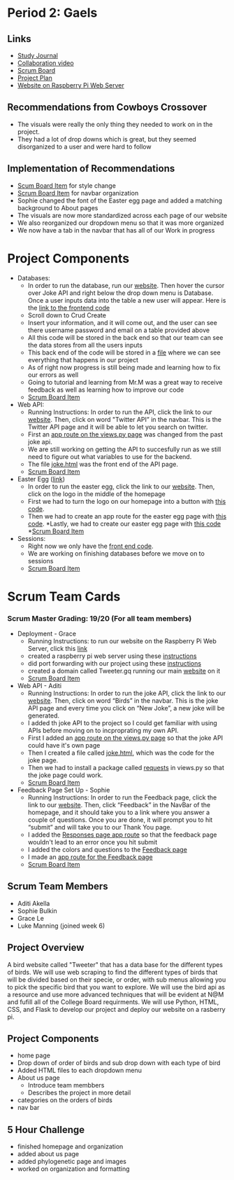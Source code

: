 # Period 2: Gaels

## Links
* [Study Journal](https://docs.google.com/document/d/1NFgEh_1AZGfm3fGWLUgGT7Xm9tNoPROnnH0_pO72MzM/edit?usp=sharing)
* [Collaboration video](https://youtu.be/rLajlcMSnqM)
* [Scrum Board](https://github.com/aditiakella/Period2Gaels/projects/1)
* [Project Plan](https://docs.google.com/document/d/1wBFv8xEiTdBYL12SreRxs_ixNCXaxFt93r1jJ1S14m4/edit?usp=sharing)
* [Website on Raspberry Pi Web Server](http://tweeter.gq/)

## Recommendations from Cowboys Crossover
* The visuals were really the only thing they needed to work on in the project. 
* They had a lot of drop downs which is great, but they seemed disorganized to a user and were hard to follow
## Implementation of Recommendations
* [Scum Board Item](https://github.com/aditiakella/Period2Gaels/projects/1#card-55128623) for style change
* [Scrum Board Item](https://github.com/aditiakella/Period2Gaels/projects/1#card-55211292) for navbar organization
* Sophie changed the font of the Easter egg page and added a matching background to About pages
* The visuals are now more standardized across each page of our website
* We also reorganized our dropdown menu so that it was more organized
* We now have a tab in the navbar that has all of our Work in progress

# Project Components
* Databases:
   * In order to run the database, run our [website](Tweeter.gq). Then hover the cursor over Joke API and right below the drop down menu is Database. Once a user inputs data into the table a new user will appear. Here is the [link to the frontend code](https://github.com/aditiakella/Period2Gaels/blob/main/templates/index.html)
   * Scroll down to Crud Create
   * Insert your information, and it will come out, and the user can see there username password and email on a table provided above
   * All this code will be stored in the back end so that our team can see the data stores from all the users inputs
   * This back end of the code will be stored in a [file](https://github.com/aditiakella/Period2Gaels/blob/main/models/crud.py) where we can see everything that happens in our project
   * As of right now progress is still being made and learning how to fix our errors as well
   * Going to tutorial and learning from Mr.M was a great way to receive feedback as well as learning how to improve our code
   * [Scrum Board Item](https://github.com/aditiakella/Period2Gaels/projects/1#card-51445004)
* Web API:
    * Running Instructions: In order to run the API, click the link to our [website](Tweeter.gq). Then, click on word "Twitter API” in the navbar. This is the Twitter API page and it will be able to let you search on twitter.
    * First an [app route on the views.py page](https://github.com/aditiakella/Period2Gaels/blob/51c47dd73e691921b14e07146d090372afcdfe39/views.py#L42-L50) was changed from the past joke api.
    * We are still working on getting the API to succesfully run as we still need to figure out what variables to use for the backend.
    * The file [joke.html](https://github.com/aditiakella/Period2Gaels/blob/main/templates/joke.html) was the front end of the API page. 
    * [Scrum Board Item](https://github.com/aditiakella/Period2Gaels/projects/1#card-51445255)
* Easter Egg ([link](Tweeter.gq/easteregg))
    * In order to run the easter egg, click the link to our [website](Tweeter.gq). Then, click on the logo in the middle of the homepage
    * First we had to turn the logo on our homepage into a button with [this code](https://github.com/aditiakella/Period2Gaels/blob/8b3e02b436e1071a7ce265eafc1a61b28b5af40c/templates/home.html#L109).
    * Then we had to create an app route for the easter egg page with [this code](https://github.com/aditiakella/Period2Gaels/blob/8b3e02b436e1071a7ce265eafc1a61b28b5af40c/views.py#L66-L68).
    *Lastly, we had to create our easter egg page with [this code](https://github.com/aditiakella/Period2Gaels/blob/main/templates/easteregg.html)
    *[Scrum Board Item](https://github.com/aditiakella/Period2Gaels/projects/1#card-53523282)
* Sessions:
     * Right now we only have the [front end code](https://github.com/aditiakella/Period2Gaels/blob/main/templates/login.html).
     * We are working on finishing databases before we move on to sessions
     * [Scrum Board Item](https://github.com/aditiakella/Period2Gaels/projects/1#card-53687565)
   


# Scrum Team Cards
### Scrum Master Grading: 19/20 (For all team members)
* Deployment - Grace
    * Running Instructions: to run our website on the Raspberry Pi Web Server, click this [link](Tweeter.gq)
    * created a raspberry pi web server using these [instructions](http://nighthawkcoders.cf/lesson/pi-webserver/)
    * did port forwarding with our project using these [instructions](http://nighthawkcoders.cf/lesson/pi-portforward/)
    * created a domain called Tweeter.gq running our main [website](Tweeter.gq) on it
    * [Scrum Board Item](https://github.com/aditiakella/Period2Gaels/projects/1#card-52163809)
* Web API - Aditi 
    * Running Instructions: In order to run the joke API, click the link to our [website](Tweeter.gq). Then, click on word “Birds” in the navbar. This is the joke API page and every time you click on “New Joke”, a new joke will be generated. 
    * I added th joke API to the project so I could get familiar with using APIs before moving on to incproprating my own API.
    * First I added an [app route on the views.py page](https://github.com/aditiakella/Period2Gaels/blob/51c47dd73e691921b14e07146d090372afcdfe39/views.py#L42-L50) so that the joke API could have it's own page
    * Then I created a file called [joke.html](https://github.com/aditiakella/Period2Gaels/blob/main/templates/joke.html), which was the code for the joke page. 
    * Then we had to install a package called [requests](https://github.com/aditiakella/Period2Gaels/blob/51c47dd73e691921b14e07146d090372afcdfe39/views.py#L3) in views.py so that the joke page could work. 
    * [Scrum Board Item](https://github.com/aditiakella/Period2Gaels/projects/1#card-52589451)
* Feedback Page Set Up - Sophie
    * Running Instructions: In order to run the Feedback page, click the link to our [website](Tweeter.gq). Then, click “Feedback” in the NavBar of the homepage, and it should take you to a link where you answer a couple of questions. Once you are done, it will prompt you to hit “submit” and will take you to our Thank You page.
    * I added the [Responses page app route](https://github.com/aditiakella/Period2Gaels/blob/51c47dd73e691921b14e07146d090372afcdfe39/views.py#L52-L54) so that the feedback page wouldn't lead to an error once you hit submit
    * I added the colors and questions to the [Feedback page](https://github.com/aditiakella/Period2Gaels/blob/main/templates/Feedback.html)
    * I made an [app route for the Feedback page](https://github.com/aditiakella/Period2Gaels/blob/51c47dd73e691921b14e07146d090372afcdfe39/views.py#L12-L14)
    * [Scrum Board Item](https://github.com/aditiakella/Period2Gaels/projects/1#card-52906850)
 

## Scrum Team Members
* Aditi Akella
* Sophie Bulkin
* Grace Le
* Luke Manning (joined week 6)

## Project Overview
A bird website called "Tweeter" that has a data base for the different types of birds. We will use web scraping to find the different types of birds that will be divided based on their specie, or order, with sub menus allowing you to pick the specific bird that you want to explore. We will use the bird api as a resource and use more advanced techniques that will be evident at N@M and fufill all of the College Board requirments. We will use Python, HTML, CSS, and Flask to develop our project and deploy our website on a rasberry pi. 

## Project Components 
* home page 
* Drop down of order of birds and sub drop down with each type of bird
* Added HTML files to each dropdown menu
* About us page
    * Introduce team membbers
    * Describes the project in more detail
* categories on the orders of birds 
* nav bar

## 5 Hour Challenge
* finished homepage and organization
* added about us page
* added phylogenetic page and images
* worked on organization and formatting
